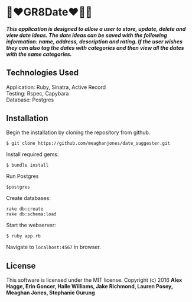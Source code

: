 # :two_women_holding_hands::heart:GR8Date:heart::couple::two_men_holding_hands:

##### This application is  designed to allow a user to store, update, delete and view date ideas. The date ideas can be saved with the following information: name, address, description and rating. If the user wishes they can also tag the dates with categories and then view all the dates with the same categories.

## Technologies Used

Application: Ruby, Sinatra, Active Record<br>
Testing: Rspec, Capybara<br>
Database: Postgres

Installation
------------
Begin the installation by cloning the repository from github.
```
$ git clone https://github.com/meaghanjones/date_suggester.git
```

Install required gems:
```
$ bundle install
```
Run Postgres
```
$postgres
```
Create databases:
```
rake db:create
rake db:schema:load
```

Start the webserver:
```
$ ruby app.rb
```

Navigate to `localhost:4567` in browser.

License
-------
This software is licensed under the MIT license.
Copyright (c) 2016 **Alex Hagge, Erin Goncer, Halle Williams, Jake Richmond, Lauren Posey, Meaghan Jones, Stephanie Gurung**
